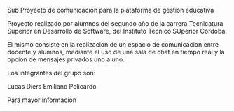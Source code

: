 Sub Proyecto de comunicacion para la plataforma de gestion educativa

Proyecto realizado por alumnos del segundo año de la carrera Tecnicatura Superior en Desarrollo de Software, 
del Instituto Técnico SUperior Córdoba.

El mismo consiste en la realizacion de un espacio de comunicacion entre docente y alumnos, mediante el uso de una sala de chat en tiempo
real y la opcion de mensajes privados uno a uno.

Los integrantes del grupo son:


Lucas Diers
Emiliano Policardo

Para mayor información 
